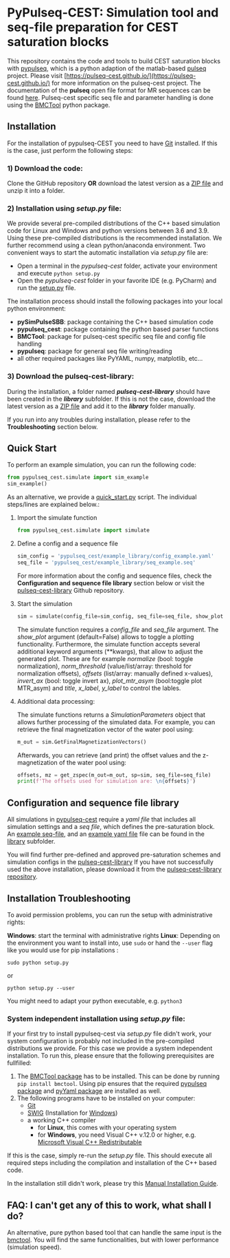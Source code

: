 # PyPulseq-CEST: Simulation tool and seq-file preparation for CEST saturation blocks

This repository contains the code and tools to build CEST saturation blocks with 
[pypulseq](https://github.com/imr-framework/pypulseq), which is a python adaption of the matlab-based 
[pulseq](https://github.com/pulseq/pulseq) project. 
Please visit [https://pulseq-cest.github.io/](https://pulseq-cest.github.io/) for more information on the pulseq-cest 
project. The documentation of the **pulseq** open file format for MR sequences can be found 
[here](https://pulseq.github.io/specification.pdf). Pulseq-cest specific seq file and parameter handling is done using the 
[BMCTool](https://github.com/schuenke/BMCTool)  python package.

## Installation
For the installation of pypulseq-CEST you need to have [Git](https://git-scm.com/) installed. If this is the case, just
perform the following steps:

### 1) Download the code:
Clone the GitHub repository **OR** download the latest version as a 
   [ZIP file](https://github.com/KerstinHut/pypulseq-cest/archive/refs/heads/master.zip) and unzip it into a folder.

### 2) Installation using *setup.py* file:
We provide several pre-compiled distributions of the C++ based simulation code for Linux and Windows and python 
versions between 3.6 and 3.9. Using these pre-compiled distributions is the recommended installation. We further 
recommend using a clean python/anaconda environment. Two convenient ways to start the automatic installation via 
*setup.py* file are:
   * Open a terminal in the _pypulseq-cest_ folder, activate your environment and execute `python setup.py`
   * Open the _pypulseq-cest_ folder in your favorite IDE (e.g. PyCharm) and run the [setup.py](setup.py) file.
     
The installation process should install the following packages into your local python environment:
   * **pySimPulseSBB**: package containing the C++ based simulation code
   * **pypulseq_cest**: package containing the python based parser functions
   * **BMCTool**: package for pulseq-cest specific seq file and config file handling
   * **pypulseq**: package for general seq file writing/reading
   * all other required packages like PyYAML, numpy, matplotlib, etc...  

### 3) Download the pulseq-cest-library:
During the installation, a folder named _**pulseq-cest-library**_ should have been created in the _**library**_ 
subfolder. If this is not the case, download the latest version as a 
[ZIP file](https://github.com/kherz/pulseq-cest-library/archive/refs/heads/master.zip) and add it to the _**library**_ 
folder manually.  
   
If you run into any troubles during installation, please refer to the **Troubleshooting** section below.

## Quick Start

To perform an example simulation, you can run the following code:
````python
from pypulseq_cest.simulate import sim_example
sim_example()
````

As an alternative, we provide a [quick_start.py](quick_start.py) script. The individual steps/lines are explained below.:

1. Import the simulate function
    ````python
    from pypulseq_cest.simulate import simulate
    ````

2.  Define a config and a sequence file
    ````python
    sim_config = 'pypulseq_cest/example_library/config_example.yaml'
    seq_file = 'pypulseq_cest/example_library/seq_example.seq'
    ````
    For more information about the config and sequence files, check the **Configuration and sequence file library** 
    section below or visit the [pulseq-cest-library](https://github.com/kherz/pulseq-cest-library) Github repository.
    

3. Start the simulation
    ````python
    sim = simulate(config_file=sim_config, seq_file=seq_file, show_plot=True, normalize=True)
    ````
   The simulate function requires a *config_file* and *seq_file* argument. The *show_plot* argument (default=False)
   allows to toggle a plotting functionality. Furthermore, the simulate function accepts several additional keyword 
   arguments (**kwargs), that allow to adjust the generated plot. These are for example *normalize* (bool: toggle 
   normalization), *norm_threshold* (value/list/array: threshold for normalization offsets), *offsets* (list/array: 
   manually defined x-values), *invert_ax* (bool: toggle invert ax), *plot_mtr_asym* (bool:toggle plot MTR_asym) and 
   *title*, *x_label*, *y_label* to control the lables.


4. Additional data processing:

   The simulate functions returns a *SimulationParameters* object that allows further processing of the simulated data.
   For example, you can retrieve the final magnetization vector of the water pool using:
   ````python   
   m_out = sim.GetFinalMagnetizationVectors()
   ````
   Afterwards, you can retrieve (and print) the offset values and the z-magnetization of the water pool using:
      ````python   
   offsets, mz = get_zspec(m_out=m_out, sp=sim, seq_file=seq_file)
   print(f'The offsets used for simulation are: \n{offsets}')
   ````

## Configuration and sequence file library
All simulations in [pypulseq-cest](.) require a *yaml file* that includes all simulation settings and a *seq file*, which
defines the pre-saturation block. An [example seq-file](pypulseq_cest/example_library/seq_example.seq), and an [example yaml file](pypulseq_cest/example_library/config_example.seq) file can be 
found in the [library](pypulseq_cest/example_library) subfolder. 

You will find further pre-defined and approved pre-saturation schemes and simulation configs in the [pulseq-cest-library](pulseq-cest-library)
If you have not successfully used the above installation, please download it from the [pulseq-cest-library repository](https://github.com/kherz/pulseq-cest-library).


## Installation Troubleshooting
To avoid permission problems, you can run the setup with administrative rights:

**Windows**: start the terminal with administrative rights
**Linux**: Depending on the environment you want to install into, use ```sudo``` or hand the ```--user``` flag like 
you would use for pip installations : 
```
sudo python setup.py
```
or
```
python setup.py --user
```
You might need to adapt your python executable, e.g. ```python3```

### System independent installation using *setup.py* file: 
If your first try to install pypulseq-cest via *setup.py* file didn't work, your system configuration is probably 
not included in the pre-compiled distributions we provide. For this case we provide a system independent installation. To
run this, please ensure that the following prerequisites are fullfilled:
1. The [BMCTool package](https://pypi.org/project/BMCTool/) has to be installed. This can be done by running
`pip install bmctool`. Using pip ensures that the required [pypulseq package](https://pypi.org/project/pypulseq/)
and [pyYaml package](https://pypi.org/project/PyYAML/) are installed as well.
2. The following programs have to be installed on your computer:
   - [Git](https://git-scm.com/)
   - [SWIG](http://www.swig.org/exec.html) (Installation for [Windows](http://www.swig.org/Doc1.3/Windows.html))
   - a working C++ compiler
     - for **Linux**, this comes with your operating system
     - for **Windows**, you need Visual C++ v.12.0 or higher, e.g. [Microsoft Visual C++ Redistributable](https://visualstudio.microsoft.com/downloads/)

If this is the case, simply re-run the *setup.py* file. This should execute all required steps including the compilation
and installation of the C++ based code. 

In the installation still didn't work, please try this [Manual Installation Guide](src/readme.md).

## FAQ: I can't get any of this to work, what shall I do?
An alternative, pure python based tool that can handle the same input is the [bmctool](https://github.com/schuenke/BMCTool).
You will find the same functionalities, but with lower performance (simulation speed).